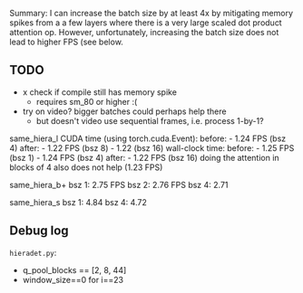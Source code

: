 Summary: I can increase the batch size by at least 4x by mitigating memory spikes from a a few layers where there is a very large scaled dot product attention op. However, unfortunately, increasing the batch size does not lead to higher FPS (see below.

## TODO
- x check if compile still has memory spike
	- requires sm_80 or higher :(
- try on video? bigger batches could perhaps help there
	- but doesn't video use sequential frames, i.e. process 1-by-1?


same_hiera_l
CUDA time (using torch.cuda.Event):
	before: 
		- 1.24 FPS (bsz 4)
	after: 
		- 1.22 FPS (bsz 8)
		- 1.22 (bsz 16)
wall-clock time:
	before: 
		- 1.25 FPS (bsz 1)
		- 1.24 FPS (bsz 4)
	after: 
		- 1.22 FPS (bsz 16)
doing the attention in blocks of 4 also does not help (1.23 FPS)


same_hiera_b+
bsz 1: 2.75 FPS
bsz 2: 2.76 FPS
bsz 4: 2.71

same_hiera_s
bsz 1: 4.84
bsz 4: 4.72

## Debug log

`hieradet.py`:
- q_pool_blocks == [2, 8, 44]
- window_size==0 for i==23
